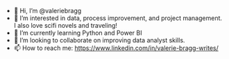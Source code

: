 - 👋 Hi, I’m @valeriebragg
- 👀 I’m interested in data, process improvement, and project management. I also love scifi novels and traveling!
- 🌱 I’m currently learning Python and Power BI
- 💞️ I’m looking to collaborate on improving data analyst skills.
- 📫 How to reach me: https://www.linkedin.com/in/valerie-bragg-writes/

<!---
valeriebragg/valeriebragg is a ✨ special ✨ repository because its `README.md` (this file) appears on your GitHub profile.
You can click the Preview link to take a look at your changes.
--->
